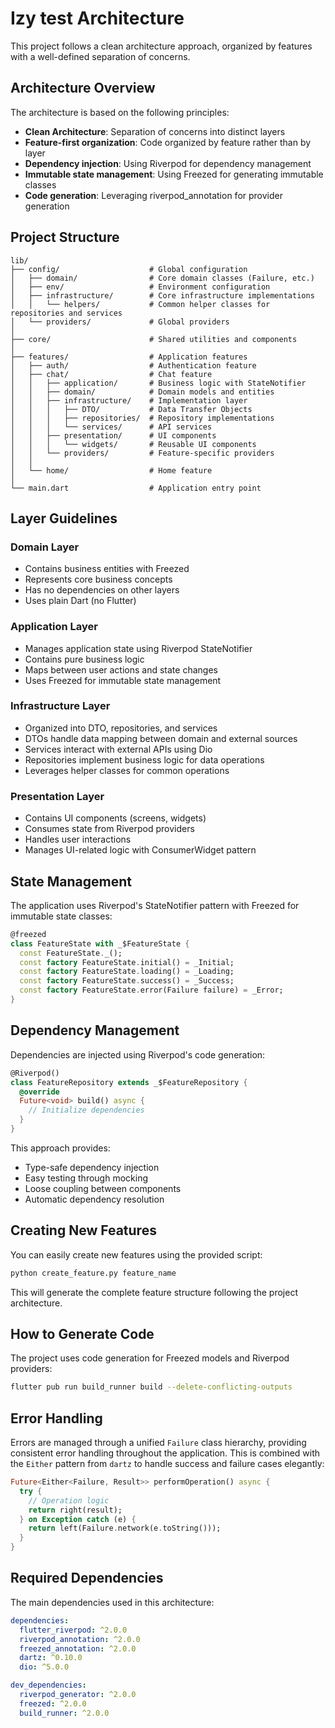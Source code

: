 # Izy test Architecture

This project follows a clean architecture approach, organized by features with a well-defined separation of concerns.

## Architecture Overview

The architecture is based on the following principles:
- **Clean Architecture**: Separation of concerns into distinct layers
- **Feature-first organization**: Code organized by feature rather than by layer
- **Dependency injection**: Using Riverpod for dependency management
- **Immutable state management**: Using Freezed for generating immutable classes
- **Code generation**: Leveraging riverpod_annotation for provider generation

## Project Structure

```
lib/
├── config/                    # Global configuration
│   ├── domain/                # Core domain classes (Failure, etc.)
│   ├── env/                   # Environment configuration
│   ├── infrastructure/        # Core infrastructure implementations
│   │   └── helpers/           # Common helper classes for repositories and services
│   └── providers/             # Global providers
│
├── core/                      # Shared utilities and components
│
├── features/                  # Application features
│   ├── auth/                  # Authentication feature
│   ├── chat/                  # Chat feature
│   │   ├── application/       # Business logic with StateNotifier
│   │   ├── domain/            # Domain models and entities
│   │   ├── infrastructure/    # Implementation layer
│   │   │   ├── DTO/           # Data Transfer Objects
│   │   │   ├── repositories/  # Repository implementations
│   │   │   └── services/      # API services
│   │   ├── presentation/      # UI components
│   │   │   └── widgets/       # Reusable UI components
│   │   └── providers/         # Feature-specific providers
│   │
│   └── home/                  # Home feature
│
└── main.dart                  # Application entry point
```

## Layer Guidelines

### Domain Layer
- Contains business entities with Freezed
- Represents core business concepts
- Has no dependencies on other layers
- Uses plain Dart (no Flutter)

### Application Layer
- Manages application state using Riverpod StateNotifier
- Contains pure business logic
- Maps between user actions and state changes
- Uses Freezed for immutable state management

### Infrastructure Layer
- Organized into DTO, repositories, and services
- DTOs handle data mapping between domain and external sources
- Services interact with external APIs using Dio
- Repositories implement business logic for data operations
- Leverages helper classes for common operations

### Presentation Layer
- Contains UI components (screens, widgets)
- Consumes state from Riverpod providers
- Handles user interactions
- Manages UI-related logic with ConsumerWidget pattern

## State Management
The application uses Riverpod's StateNotifier pattern with Freezed for immutable state classes:

```dart
@freezed
class FeatureState with _$FeatureState {
  const FeatureState._();
  const factory FeatureState.initial() = _Initial;
  const factory FeatureState.loading() = _Loading;
  const factory FeatureState.success() = _Success;
  const factory FeatureState.error(Failure failure) = _Error;
}
```

## Dependency Management
Dependencies are injected using Riverpod's code generation:

```dart
@Riverpod()
class FeatureRepository extends _$FeatureRepository {
  @override
  Future<void> build() async {
    // Initialize dependencies
  }
}
```

This approach provides:
- Type-safe dependency injection
- Easy testing through mocking
- Loose coupling between components
- Automatic dependency resolution

## Creating New Features
You can easily create new features using the provided script:

```bash
python create_feature.py feature_name
```

This will generate the complete feature structure following the project architecture.

## How to Generate Code
The project uses code generation for Freezed models and Riverpod providers:

```bash
flutter pub run build_runner build --delete-conflicting-outputs
```

## Error Handling
Errors are managed through a unified `Failure` class hierarchy, providing consistent error handling throughout the application. This is combined with the `Either` pattern from `dartz` to handle success and failure cases elegantly:

```dart
Future<Either<Failure, Result>> performOperation() async {
  try {
    // Operation logic
    return right(result);
  } on Exception catch (e) {
    return left(Failure.network(e.toString()));
  }
}
```

## Required Dependencies
The main dependencies used in this architecture:

```yaml
dependencies:
  flutter_riverpod: ^2.0.0
  riverpod_annotation: ^2.0.0
  freezed_annotation: ^2.0.0
  dartz: ^0.10.0
  dio: ^5.0.0

dev_dependencies:
  riverpod_generator: ^2.0.0
  freezed: ^2.0.0
  build_runner: ^2.0.0
```
